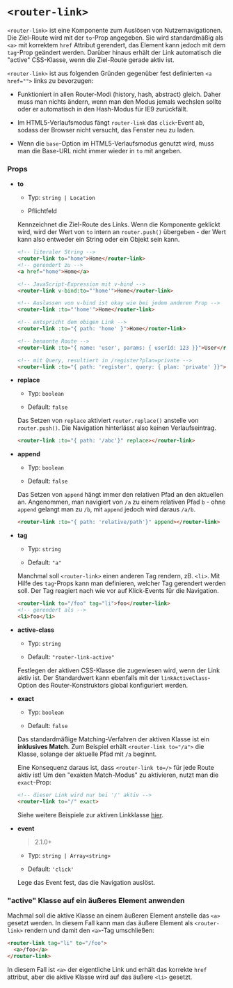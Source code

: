 # `<router-link>`

`<router-link>` ist eine Komponente zum Auslösen von Nutzernavigationen. Die Ziel-Route wird mit der `to`-Prop angegeben. Sie wird standardmäßig als `<a>` mit korrektem `href` Attribut gerendert, das Element kann jedoch mit dem `tag`-Prop geändert werden. Darüber hinaus erhält der Link automatisch die "active" CSS-Klasse, wenn die Ziel-Route gerade aktiv ist.

`<router-link>` ist aus folgenden Gründen gegenüber fest definierten `<a href="">` links zu bevorzugen:

- Funktioniert in allen Router-Modi (history, hash, abstract) gleich. Daher muss man nichts ändern, wenn man den Modus jemals wechslen sollte oder er automatisch in den Hash-Modus für IE9 zurückfällt.

- Im HTML5-Verlaufsmodus fängt `router-link` das `click`-Event ab, sodass der Browser nicht versucht, das Fenster neu zu laden.

- Wenn die `base`-Option im HTML5-Verlaufsmodus genutzt wird, muss man die Base-URL nicht immer wieder in `to` mit angeben.

### Props

- **to**

  - Typ: `string | Location`

  - Pflichtfeld

  Kennzeichnet die Ziel-Route des Links. Wenn die Komponente geklickt wird, wird der Wert von `to` intern an `router.push()` übergeben - der Wert kann also entweder ein String oder ein Objekt sein kann.


  ``` html
  <!-- literaler String -->
  <router-link to="home">Home</router-link>
  <!-- gerendert zu -->
  <a href="home">Home</a>

  <!-- JavaScript-Expression mit v-bind -->
  <router-link v-bind:to="'home'">Home</router-link>

  <!-- Auslassen von v-bind ist okay wie bei jedem anderen Prop -->
  <router-link :to="'home'">Home</router-link>

  <!-- entspricht dem obigen Link -->
  <router-link :to="{ path: 'home' }">Home</router-link>

  <!-- benannte Route -->
  <router-link :to="{ name: 'user', params: { userId: 123 }}">User</router-link>

  <!-- mit Query, resultiert in /register?plan=private -->
  <router-link :to="{ path: 'register', query: { plan: 'private' }}">Register</router-link>
  ```

- **replace**

  - Typ: `boolean`

  - Default: `false`

  Das Setzen von `replace` aktiviert `router.replace()` anstelle von `router.push()`. Die Navigation hinterlässt also keinen Verlaufseintrag.

  ``` html
  <router-link :to="{ path: '/abc'}" replace></router-link>
  ```

- **append**

  - Typ: `boolean`

  - Default: `false`

  Das Setzen von `append` hängt immer den relativen Pfad an den aktuellen an. Angenommen, man navigiert von `/a` zu einem relativen Pfad `b` - ohne `append` gelangt man zu `/b`, mit `append` jedoch wird daraus `/a/b`.

  ``` html
  <router-link :to="{ path: 'relative/path'}" append></router-link>
  ```

- **tag**

  - Typ: `string`

  - Default: `"a"`

  Manchmal soll `<router-link>` einen anderen Tag rendern, zB. `<li>`. Mit Hilfe des `tag`-Props kann man definieren, welcher Tag gerendert werden soll. Der Tag reagiert nach wie vor auf Klick-Events für die Navigation.

  ``` html
  <router-link to="/foo" tag="li">foo</router-link>
  <!-- gerendert als -->
  <li>foo</li>
  ```

- **active-class**

  - Typ: `string`

  - Default: `"router-link-active"`

  Festlegen der aktiven CSS-Klasse die zugewiesen wird, wenn der Link aktiv ist.
  Der Standardwert kann ebenfalls mit der `linkActiveClass`-Option des Router-Konstruktors global konfiguriert werden.

- **exact**

  - Typ: `boolean`

  - Default: `false`

  Das standardmäßige Matching-Verfahren der aktiven Klasse ist ein **inklusives Match**. Zum Beispiel erhält `<router-link to="/a">` die Klasse, solange der aktuelle Pfad mit `/a` beginnt.

  Eine Konsequenz daraus ist, dass `<router-link to=/>` für jede Route aktiv ist! Um den "exakten Match-Modus" zu aktivieren, nutzt man die `exact`-Prop:

  ``` html
  <!-- dieser Link wird nur bei '/' aktiv -->
  <router-link to="/" exact>
  ```

  Siehe weitere Beispiele zur aktiven Linkklasse [hier](http://jsfiddle.net/fnlCtrl/dokbyypq/).

- **event**

  > 2.1.0+

  - Typ: `string | Array<string>`

  - Default: `'click'`

  Lege das Event fest, das die Navigation auslöst.


### "active" Klasse auf ein äußeres Element anwenden

Machmal soll die aktive Klasse an einem äußeren Element anstelle das `<a>` gesetzt werden. In diesem Fall kann man das äußere Element als `<router-link>` rendern und damit den `<a>`-Tag umschließen:

``` html
<router-link tag="li" to="/foo">
  <a>/foo</a>
</router-link>
```

In diesem Fall ist `<a>` der eigentliche Link und erhält das korrekte `href` attribut, aber die aktive Klasse wird auf das äußere `<li>` gesetzt.
